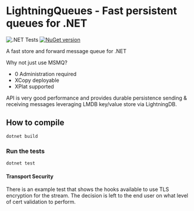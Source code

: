 LightningQueues - Fast persistent queues for .NET
=====================================================
![.NET Tests](https://github.com/LightningQueues/LightningQueues/workflows/.NET%20Tests/badge.svg)
[![NuGet version](https://img.shields.io/nuget/v/LightningQueues.svg)](https://www.nuget.org/packages/LightningQueues/)

A fast store and forward message queue for .NET

Why not just use MSMQ?
- 0 Administration required
- XCopy deployable
- XPlat supported

API is very good performance and provides durable persistence sending & receiving messages leveraging
LMDB key/value store via LightningDB.

## How to compile
`dotnet build`

### Run the tests
`dotnet test`

#### Transport Security
There is an example test that shows the hooks available to use TLS encryption
for the stream. The decision is left to the end user on what level of cert 
validation to perform.
